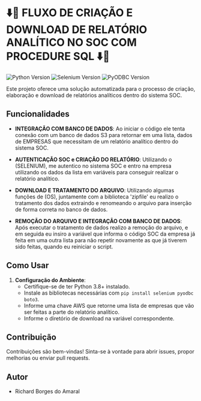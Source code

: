 # ⬇️📑 FLUXO DE CRIAÇÃO E DOWNLOAD DE RELATÓRIO ANALÍTICO NO SOC COM PROCEDURE SQL ⬇️📑
![Python Version](https://img.shields.io/badge/Python-3.8%2B-brightgreen)
![Selenium Version](https://img.shields.io/badge/Selenium-3.141%2B-brightgreen)
![PyODBC Version](https://img.shields.io/badge/PyODBC-4.0.39%2B-brightgreen)

Este projeto oferece uma solução automatizada para o processo de criação, elaboração e download de relatórios analíticos dentro do sistema SOC.
## Funcionalidades


- **INTEGRAÇÃO COM BANCO DE DADOS**: Ao iniciar o código ele tenta conexão com um banco de dados S3 para retornar em uma lista, dados de EMPRESAS que necessitam de um relatório analítico dentro do sistema SOC.

- **AUTENTICAÇÃO SOC e CRIAÇÃO DO RELATÓRIO**: Utilizando o (SELENIUM), me autentico no sistema SOC e entro na empresa utilizando os dados da lista em variáveis para conseguir realizar o relatório analítico.

- **DOWNLOAD E TRATAMENTO DO ARQUIVO**: Utilizando algumas funções de (OS), juntamente com a biblioteca 'zipfile' eu realizo o tratamento dos dados extraindo e renomeando o arquivo para inserção de forma correta no banco de dados.

- **REMOÇÃO DO ARQUIVO E INTEGRAÇÃO COM BANCO DE DADOS**: Após executar o tratamento de dados realizo a remoção do arquivo, e em seguida eu insiro a variável que informa o código SOC da empresa já feita em uma outra lista para não repetir novamente as que já tiverem sido feitas, quando eu reiniciar o script.

## Como Usar

1. **Configuração do Ambiente**:
   - Certifique-se de ter Python 3.8+ instalado.
   - Instale as bibliotecas necessárias com `pip install selenium pyodbc boto3`.
   - Informe uma chave AWS que retorne uma lista de empresas que vão ser feitas a parte do relatório analítico.
   - Informe o diretório de download na variável correspondente.

## Contribuição

Contribuições são bem-vindas! Sinta-se à vontade para abrir issues, propor melhorias ou enviar pull requests.

## Autor

- Richard Borges do Amaral
